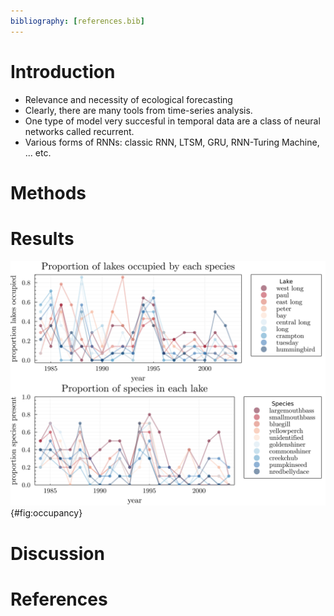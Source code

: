 ```yaml
---
bibliography: [references.bib]
---
```


# Introduction

- Relevance and necessity of ecological forecasting
- Clearly, there are many tools from time-series analysis.
- One type of model very succesful in temporal data are a class of neural networks called recurrent.
- Various forms of RNNs: classic RNN, LTSM, GRU, RNN-Turing Machine, ... etc. 


# Methods

# Results

![](./figures/occupancy_by_lake_and_species.png){#fig:occupancy}

# Discussion


# References

